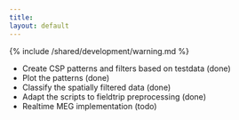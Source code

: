 ```yaml
---
title:
layout: default
---
```


{% include /shared/development/warning.md %}

* Create CSP patterns and filters based on testdata (done)
* Plot the patterns (done)
* Classify the spatially filtered data (done)
* Adapt the scripts to fieldtrip preprocessing (done)
* Realtime MEG implementation (todo)

